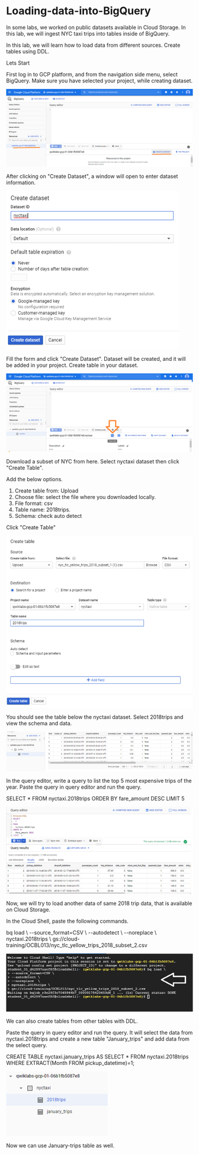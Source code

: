 # Loading-data-into-BigQuery

In some labs, we worked on public datasets available in Cloud Storage. In this lab, we will ingest NYC taxi trips into tables inside of BigQuery.

In this lab, we will learn how to load data from different sources. Create tables using DDL.

Lets Start

First log in to GCP platform, and from the navigation side menu, select BigQuery. Make sure you have selected your project, while creating dataset.

![Test Image 4]( https://github.com/acadali/Loading-data-into-BigQuery/blob/main/1.png)

After clicking on &quot;Create Dataset&quot;, a window will open to enter dataset information.

![Test Image 4]( https://github.com/acadali/Loading-data-into-BigQuery/blob/main/2.png)

Fill the form and click &quot;Create Dataset&quot;. Dataset will be created, and it will be added in your project. Create table in your dataset.

![Test Image 4]( https://github.com/acadali/Loading-data-into-BigQuery/blob/main/3.png)

Download a subset of NYC from here. Select nyctaxi dataset then click &quot;Create Table&quot;.

Add the below options.

1. Create table from: Upload
2. Choose file: select the file where you downloaded locally.
3. File format: csv
4. Table name: 2018trips.
5. Schema: check auto detect

Click &quot;Create Table&quot;

![Test Image 4]( https://github.com/acadali/Loading-data-into-BigQuery/blob/main/4.png)

You should see the table below the nyctaxi dataset. Select 2018trips and view the schema and data.

![Test Image 4]( https://github.com/acadali/Loading-data-into-BigQuery/blob/main/5.png)

In the query editor, write a query to list the top 5 most expensive trips of the year. Paste the query in query editor and run the query.

SELECT \* FROM nyctaxi.2018trips ORDER BY fare\_amount DESC LIMIT 5

![Test Image 4]( https://github.com/acadali/Loading-data-into-BigQuery/blob/main/6.png)

Now, we will try to load another data of same 2018 trip data, that is available on Cloud Storage.

In the Cloud Shell, paste the following commands.

bq load \ --source\_format=CSV \ --autodetect \ --noreplace \ nyctaxi.2018trips \ gs://cloud-training/OCBL013/nyc\_tlc\_yellow\_trips\_2018\_subset\_2.csv

![Test Image 4]( https://github.com/acadali/Loading-data-into-BigQuery/blob/main/7.png)

We can also create tables from other tables with DDL.

Paste the query in query editor and run the query. It will select the data from nyctaxi.2018trips and create a new table &quot;January\_trips&quot; and add data from the select query.

CREATE TABLE nyctaxi.january\_trips AS SELECT \* FROM nyctaxi.2018trips WHERE EXTRACT(Month FROM pickup\_datetime)=1;

![Test Image 4]( https://github.com/acadali/Loading-data-into-BigQuery/blob/main/8.png)

Now we can use January-trips table as well.
